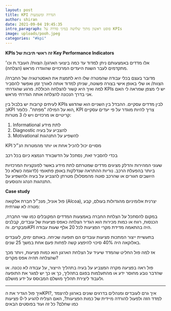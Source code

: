 ```yaml
---
layout: post
title: KPI הגדרה ומשמעות
author: shiran
date: 2021-09-04 19:45:35
intro_paragraph: פוסט ראשון מתוך שלושה במיני סדרה על KPIs
image: uploads/pooh.jpeg
categories: "#kpi"
---
```

**KPIs זה ראשי תיבות של Key Performance Indicators**

אלו מדדים באמצעותם ניתן למדוד עד כמה ביצועי הארגון/ הצוות/ העובד.ת וכו׳ מתקדמים לעבר השגת היעדים המרכזיים שהוגדרו מראש (הצלחה).

מדובר בעצם בכלי עבודה שהמטרה שלו היא לתמצת את האסטרטגיה של החברה/ הצוות/ או שלי באופן אישי בצורה פשוטה, שניתן למדוד אותה לאורך זמן ואפשר להסביר למה ואיך היא קשור להצלחה הכוללת. מרגע שהגדרתי KPIs יש לי מצפן שמראה לי האם אני בדרך הנכונה להצלחה אותה הגדרתי מראש. 

לעיתים קרובות יש בלבול בין KPIs לבין מדדים עסקיים. ההבדל בין השניים הוא שהדגש בKPI הוא על המילה "מפתח". כלומר, KPI צריך להיות מוגדר על פי יעדים עסקיים קריטיים או מרכזיים ויש לו 3 מטרות:

1. Informational לתת מידע 
2. Diagnostic להצביע על בעיה
3. Motivational להשפיע על התנהגות

KPI מסויים יכול להכיל אחת או יותר מהמטרות הנ״ל

בכדי להסביר זאת, נסתכל על הדשבורד הנמצא כיום בכל רכב

שעוני המהירות והדלק מציגים מדדים שמטרתם לתת מידע באשר לפונקציות המרכזיות ביותר בהפעלת הרכב. נוריות ההתראה שנדלקות באופן פתאומי (לדוגמה כשלא כל היושבים חגורים או שהרכב סוטה מהמסלול) מטרתן להצביע על בעיה ולהשפיע על התנהגות הנהג והנוסעים.

**Case study**

פול אוניל, מנכ״ל חברת אלקואה (Alcoa), יצרנית אלומיניום מהגדולות בעולם, קבע מטרה לא שגרתית: 

במקום להסתכל על הצלחת החברה באמצעות המדדים המקובלים כמו שווי החברה, הכנסות, רווח או כמות מכירות הוא הגדיר הצלחה כאפס פציעות של עובדים, קבלנים ומבקרים. והKPI היה בהתאמה מדידת מקרי הפציעות לכל 20 אלף שעות עבודה.

בתעשיית ייצור המתכות פציעות עובדים הם תופעה שכיחה. באותם ימים, לעובדים באלוקאה היה 40% סיכוי להיפצע קשה לפחות פעם אחת במשך 25 שנים. 

אז למה פול החליט שהמדד שיעיד על הצלחת הארגון הוא כמות פציעות, ויותר מכך שהצלחה תהיה אפס מקרים? 

פול ראה בפציעה מקרה המצביע על בעיה בתהליך הייצור, על עבודה לא נכונה. או שהדבר נובע מחוסר ידע או מהתעלמות בפגם בתהליך, כך או כך יש למגר את התופעה ולעבוד ליצירת תהליך מושלם המבוסס על ידע מושלם. 

- - -

איך פול הגדיר את הKPI?, איך גרם לעובדים ומנהלים בדרגים שונים בארגון להיצמד למדד הזה ולפעול להורדה מיידית של כמות הפציעות?, האם הצליח להגיע ל-0 פציעות כמו שחלם? כל זה ועוד בפוסטים הבאים